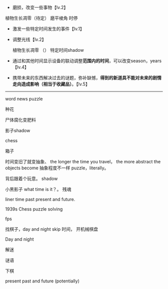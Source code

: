 



* 磨损，改变一些事物【lv.2】

植物生长凋零（待定）      磨平棱角       时停





* 激发一些特定时间发生的事件【lv.1】



* 调整光线【lv.2】

  

  植物生长凋零 （）   特定时间shadow   

  

* 通过和其他时间显示设备的联动调整**范围内的时间**，可以改变season，years【lv.4】

  

* 携带未来的东西解决过去的谜题，弥补缺憾，**得到的新道具不能对未来的剧情走向造成影响（相当于收藏品）**。【lv.5】



---------------------



word news puzzle



种花



尸体腐化变肥料



影子shadow



chess 



箱子 



时间变旧了就变抽象、       the longer the time you travel， the more abstract the objects become     抽象程度不一样  puzzle，literally。



背后跟着个玩意。 shadow



小黑影子  what time is it？。 残魂  







liner time past present and future.





1939s Chess puzzle solving 

fps



找棋子，day and night skip 时间， 开机械棋盘









Day and night      







解迷



谜语













下棋









present past and future  (potentially)

